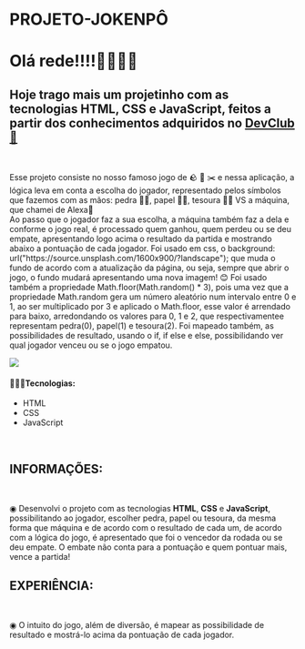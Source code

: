 # PROJETO-JOKENPÔ

<h1> Olá rede!!!!🚀🚀🚀🚀 </h1>

<h2>Hoje trago mais um projetinho com as tecnologias HTML, CSS e JavaScript, feitos a partir dos conhecimentos adquiridos no <a href="http://rodolfomori.com.br/devclub">DevClub 🥑 </a></h2>

<br> 
<p> Esse projeto consiste no nosso famoso jogo de 🪨 📄 ✂️ e nessa aplicação, a lógica leva em conta a escolha do jogador, representado pelos símbolos que fazemos com as mãos: pedra 👊🏻, papel ✋🏻, tesoura ✌🏻 VS a máquina, que chamei de Alexa🤭
  <br>
Ao passo que o jogador faz a sua escolha, a máquina também faz a dela e conforme o jogo real, é processado quem ganhou, quem perdeu ou se deu empate, apresentando logo acima o resultado da partida 
  e mostrando abaixo a pontuação de cada jogador.
Foi usado em css, o background: url("https://source.unsplash.com/1600x900/?landscape"); que muda o fundo de acordo com a atualização da página, ou seja, sempre que abrir o jogo, o fundo mudará apresentando uma nova imagem! 😊
Foi usado também a propriedade Math.floor(Math.random() * 3), pois uma vez que a propriedade Math.random gera um número aleatório num intervalo entre 0 e 1, ao ser multiplicado por 3 e aplicado o Math.floor, esse valor é arrendado para baixo, arredondando os valores para 0, 1 e 2, que respectivamentee representam pedra(0), papel(1) e tesoura(2).
Foi mapeado também, as possibilidades de resultado, usando o if, if else e else, possibilidando ver qual jogador venceu ou se o jogo empatou.</p>

<image src="https://github.com/Edivania88Duarte/PROJETO-JOKENP-/blob/main/Assets/JOKENP%C3%94.png">

<h4>👩🏼‍💻Tecnologias:</h4>

- HTML
- CSS
- JavaScript
  
<br>
<h2>INFORMAÇÕES:</h2>
<br>
<p> ◉ Desenvolvi o projeto com as tecnologias <strong>HTML</strong>, <strong>CSS</strong> e <strong>JavaScript</strong>, possibilitando ao jogador, escolher pedra, papel ou tesoura, da mesma forma que máquina e de acordo com o resultado de cada um, de acordo com a lógica do jogo, é apresentado que foi o vencedor da rodada ou se deu empate. O embate não conta para a pontuação e quem pontuar mais, vence a partida!
  <br>
<h2>EXPERIÊNCIA:</h2>
<br> 
<p> ◉ O intuito do jogo, além de diversão, é mapear as possibilidade de resultado e mostrá-lo acima da pontuação de cada jogador.  </p>



















































































</h3>
